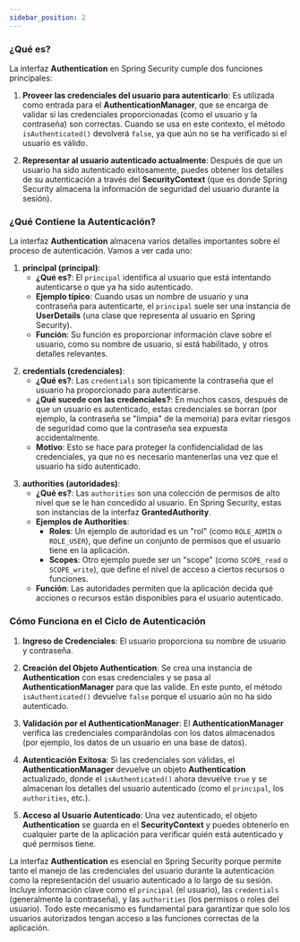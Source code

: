 ```yaml
---
sidebar_position: 2
---
```


### ¿Qué es?

La interfaz **Authentication** en Spring Security cumple dos funciones principales:

1. **Proveer las credenciales del usuario para autenticarlo**: Es utilizada como entrada para el **AuthenticationManager**, que se encarga de validar si las credenciales proporcionadas (como el usuario y la contraseña) son correctas. Cuando se usa en este contexto, el método `isAuthenticated()` devolverá `false`, ya que aún no se ha verificado si el usuario es válido.

2. **Representar al usuario autenticado actualmente**: Después de que un usuario ha sido autenticado exitosamente, puedes obtener los detalles de su autenticación a través del **SecurityContext** (que es donde Spring Security almacena la información de seguridad del usuario durante la sesión).

<Card>

### ¿Qué Contiene la Autenticación?

La interfaz **Authentication** almacena varios detalles importantes sobre el proceso de autenticación. Vamos a ver cada uno:

<Card>

1. **principal (principal)**:
   - **¿Qué es?**: El `principal` identifica al usuario que está intentando autenticarse o que ya ha sido autenticado.
   - **Ejemplo típico**: Cuando usas un nombre de usuario y una contraseña para autenticarte, el `principal` suele ser una instancia de **UserDetails** (una clase que representa al usuario en Spring Security).
   - **Función**: Su función es proporcionar información clave sobre el usuario, como su nombre de usuario, si está habilitado, y otros detalles relevantes.
    
</Card>

<Card>

2. **credentials (credenciales)**:
   - **¿Qué es?**: Las `credentials` son típicamente la contraseña que el usuario ha proporcionado para autenticarse.
   - **¿Qué sucede con las credenciales?**: En muchos casos, después de que un usuario es autenticado, estas credenciales se borran (por ejemplo, la contraseña se "limpia" de la memoria) para evitar riesgos de seguridad como que la contraseña sea expuesta accidentalmente.
   - **Motivo**: Esto se hace para proteger la confidencialidad de las credenciales, ya que no es necesario mantenerlas una vez que el usuario ha sido autenticado.
    
</Card>

<Card>

3. **authorities (autoridades)**:
   - **¿Qué es?**: Las `authorities` son una colección de permisos de alto nivel que se le han concedido al usuario. En Spring Security, estas son instancias de la interfaz **GrantedAuthority**.
   - **Ejemplos de Authorities**:
     - **Roles**: Un ejemplo de autoridad es un "rol" (como `ROLE_ADMIN` o `ROLE_USER`), que define un conjunto de permisos que el usuario tiene en la aplicación.
     - **Scopes**: Otro ejemplo puede ser un "scope" (como `SCOPE_read` o `SCOPE_write`), que define el nivel de acceso a ciertos recursos o funciones.
   - **Función**: Las autoridades permiten que la aplicación decida qué acciones o recursos están disponibles para el usuario autenticado.
    
</Card>
    
</Card>

<Card>

### Cómo Funciona en el Ciclo de Autenticación

1. **Ingreso de Credenciales**: El usuario proporciona su nombre de usuario y contraseña.
   
2. **Creación del Objeto Authentication**: Se crea una instancia de **Authentication** con esas credenciales y se pasa al **AuthenticationManager** para que las valide. En este punto, el método `isAuthenticated()` devuelve `false` porque el usuario aún no ha sido autenticado.

3. **Validación por el AuthenticationManager**: El **AuthenticationManager** verifica las credenciales comparándolas con los datos almacenados (por ejemplo, los datos de un usuario en una base de datos).

4. **Autenticación Exitosa**: Si las credenciales son válidas, el **AuthenticationManager** devuelve un objeto **Authentication** actualizado, donde el `isAuthenticated()` ahora devuelve `true` y se almacenan los detalles del usuario autenticado (como el `principal`, los `authorities`, etc.).

5. **Acceso al Usuario Autenticado**: Una vez autenticado, el objeto **Authentication** se guarda en el **SecurityContext** y puedes obtenerlo en cualquier parte de la aplicación para verificar quién está autenticado y qué permisos tiene.
    
</Card>

La interfaz **Authentication** es esencial en Spring Security porque permite tanto el manejo de las credenciales del usuario durante la autenticación como la representación del usuario autenticado a lo largo de su sesión. Incluye información clave como el `principal` (el usuario), las `credentials` (generalmente la contraseña), y las `authorities` (los permisos o roles del usuario). Todo este mecanismo es fundamental para garantizar que solo los usuarios autorizados tengan acceso a las funciones correctas de la aplicación.
